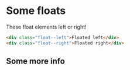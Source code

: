 

# Some floats

These float elements left or right!

```html
<div class="float--left">Floated left</div>
<div class="float--right">Floated right</div>
```



## Some more info

